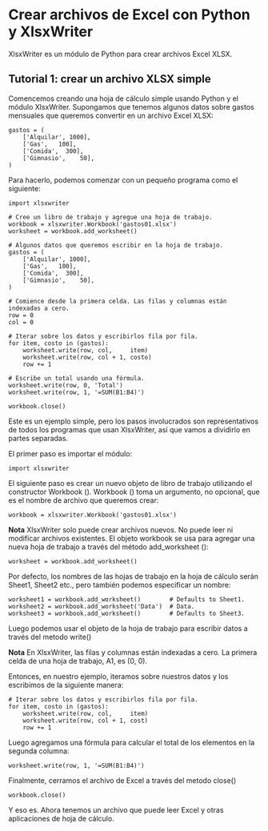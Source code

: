# Crear archivos de Excel con Python y XlsxWriter

XlsxWriter es un módulo de Python para crear archivos Excel XLSX.

## Tutorial 1: crear un archivo XLSX simple

Comencemos creando una hoja de cálculo simple usando Python y el módulo XlsxWriter.
Supongamos que tenemos algunos datos sobre gastos mensuales que queremos convertir en un archivo Excel XLSX:

```
gastos = (
    ['Alquilar', 1000],
    ['Gas',   100],
    ['Comida',  300],
    ['Gimnasio',    50],
)
```
Para hacerlo, podemos comenzar con un pequeño programa como el siguiente:
```
import xlsxwriter

# Cree un libro de trabajo y agregue una hoja de trabajo.
workbook = xlsxwriter.Workbook('gastos01.xlsx')
worksheet = workbook.add_worksheet()

# Algunos datos que queremos escribir en la hoja de trabajo.
gastos = (
    ['Alquilar', 1000],
    ['Gas',   100],
    ['Comida',  300],
    ['Gimnasio',    50],
)

# Comience desde la primera celda. Las filas y columnas están indexadas a cero.
row = 0
col = 0

# Iterar sobre los datos y escribirlos fila por fila.
for item, costo in (gastos):
    worksheet.write(row, col,     item)
    worksheet.write(row, col + 1, costo)
    row += 1

# Escribe un total usando una fórmula.
worksheet.write(row, 0, 'Total')
worksheet.write(row, 1, '=SUM(B1:B4)')

workbook.close()
```
Este es un ejemplo simple, pero los pasos involucrados son representativos de todos los programas que usan XlsxWriter, así que vamos a dividirlo en partes separadas.

El primer paso es importar el módulo:

```
import xlsxwriter
```

El siguiente paso es crear un nuevo objeto de libro de trabajo utilizando el constructor Workbook ().
Workbook () toma un argumento, no opcional, que es el nombre de archivo que queremos crear:
```
workbook = xlsxwriter.Workbook('gastos01.xlsx')
```

**Nota**
XlsxWriter solo puede crear archivos nuevos. No puede leer ni modificar archivos existentes.
El  objeto workbook se usa para agregar una nueva hoja de trabajo a través del método add_worksheet ():

```
worksheet = workbook.add_worksheet()
```

Por defecto, los nombres de las hojas de trabajo en la hoja de cálculo serán Sheet1, Sheet2 etc., pero también podemos especificar un nombre:
```
worksheet1 = workbook.add_worksheet()        # Defaults to Sheet1.
worksheet2 = workbook.add_worksheet('Data')  # Data.
worksheet3 = workbook.add_worksheet()        # Defaults to Sheet3.
```

Luego podemos usar el objeto de la hoja de trabajo para escribir datos a través del metodo  write()

**Nota**
En XlsxWriter, las filas y columnas están indexadas a cero. La primera celda de una hoja de trabajo, A1, es (0, 0).

Entonces, en nuestro ejemplo, iteramos sobre nuestros datos y los escribimos de la siguiente manera:
```
# Iterar sobre los datos y escribirlos fila por fila.
for item, costo in (gastos):
    worksheet.write(row, col,     item)
    worksheet.write(row, col + 1, cost)
    row += 1
```
Luego agregamos una fórmula para calcular el total de los elementos en la segunda columna:
```
worksheet.write(row, 1, '=SUM(B1:B4)')
```
Finalmente, cerramos el archivo de Excel a través del metodo close()
```
workbook.close()
```

Y eso es. Ahora tenemos un archivo que puede leer Excel y otras aplicaciones de hoja de cálculo.





